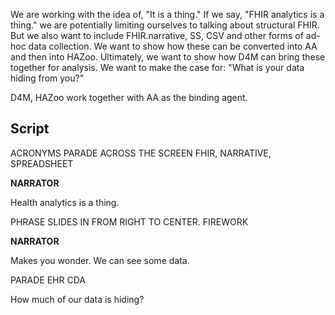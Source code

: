 We are working with the idea of, "It is a thing."  If we say, "FHIR analytics is a thing."  we are potentially limiting ourselves to talking about structural FHIR.  But we also want to include FHIR.narrative, SS, CSV and other forms of ad-hoc data collection.  We want to show how these can be converted into AA and then into HAZoo.  Ultimately, we want to show how D4M can bring these together for analysis.  We want to make the case for: "What is your data hiding from you?"

D4M, HAZoo work together with AA as the binding agent.

## Script

ACRONYMS PARADE ACROSS THE SCREEN FHIR, NARRATIVE, SPREADSHEET

**<p style="text-align:center;">**

**NARRATOR**

**</p>**
Health analytics is a thing.  

PHRASE SLIDES IN FROM RIGHT TO CENTER.  FIREWORK
**<p style="text-align:center;">**

**NARRATOR**

**</p>**
Makes you wonder.   We can see some data.  

PARADE EHR CDA

How much of our data is hiding? 
